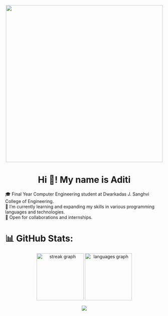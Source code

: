 <div align="center">
  <img height="500" src="https://user-images.githubusercontent.com/74038190/212750996-938b257b-266c-45a7-9af7-655341c0f58b.gif"  />
<!--   <img height="400" src="https://github.com/raghavk16/raghavk16/blob/master/giphy.webp" /> -->
</div>
<h1 align="center">Hi 👋! My name is Aditi </h1>
<!-- <h3>An aspiring full stack developer</h3> -->
🎓 Final Year Computer Engineering student at Dwarkadas J. Sanghvi College of Engineering.<br>🌱 I’m currently learning and expanding my skills in various programming languages and technologies.<br>🤝 Open for collaborations and internships.
<!-- <br>📫 How to reach me: aditisbadkur@gmail.com -->


# 📊 GitHub Stats:
<div align="center">
  <!-- <img src="https://github-readme-stats.vercel.app/api?username=aditibadkur&theme=gotham&hide_border=false&include_all_commits=true&count_private=true" height="150" alt="stats graph"  /> -->
  <img src="https://github-readme-streak-stats.herokuapp.com/?user=aditibadkur&theme=gotham&hide_border=false" height="150" alt="streak graph"  />
  <img src="https://github-readme-stats.vercel.app/api/top-langs/?username=aditibadkur&theme=gotham&hide_border=false&include_all_commits=true&count_private=true&layout=compact" height="150" alt="languages graph"  />

![](https://komarev.com/ghpvc/?username=aditibadkur&color=ff69b4&label=VISITORS) 

</div>



<!-- Proudly created with GPRM ( https://gprm.itsvg.in ) -->
